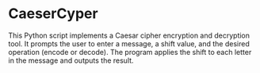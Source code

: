 # CaeserCyper
 This Python script implements a Caesar cipher encryption and decryption tool. It prompts the user to enter a message, a shift value, and the desired operation (encode or decode). The program applies the shift to each letter in the message and outputs the result.
